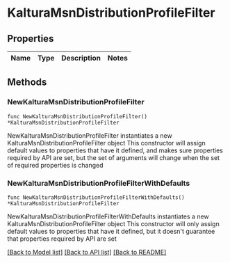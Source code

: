 # KalturaMsnDistributionProfileFilter

## Properties

Name | Type | Description | Notes
------------ | ------------- | ------------- | -------------

## Methods

### NewKalturaMsnDistributionProfileFilter

`func NewKalturaMsnDistributionProfileFilter() *KalturaMsnDistributionProfileFilter`

NewKalturaMsnDistributionProfileFilter instantiates a new KalturaMsnDistributionProfileFilter object
This constructor will assign default values to properties that have it defined,
and makes sure properties required by API are set, but the set of arguments
will change when the set of required properties is changed

### NewKalturaMsnDistributionProfileFilterWithDefaults

`func NewKalturaMsnDistributionProfileFilterWithDefaults() *KalturaMsnDistributionProfileFilter`

NewKalturaMsnDistributionProfileFilterWithDefaults instantiates a new KalturaMsnDistributionProfileFilter object
This constructor will only assign default values to properties that have it defined,
but it doesn't guarantee that properties required by API are set


[[Back to Model list]](../README.md#documentation-for-models) [[Back to API list]](../README.md#documentation-for-api-endpoints) [[Back to README]](../README.md)


